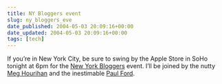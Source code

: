 ```yaml
---
title: NY Bloggers event
slug: ny_bloggers_eve
date_published: 2004-05-03 20:09:16+00:00
date_updated: 2004-05-03 20:09:16+00:00
tags: [tech]
---
```

If you’re in New York City, be sure to swing by the Apple Store in SoHo tonight at 6pm for the [New York Bloggers](http://www.gothamist.com/nybloggers/) event. I’ll be joined by the nutty [Meg Hourihan](http://www.megnut.com) and the inestimable [Paul Ford](http://ftrain.com/).
